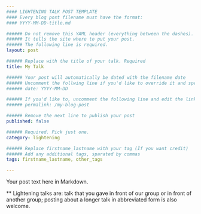 ```yaml
---
#### LIGHTENING TALK POST TEMPLATE
#### Every blog post filename must have the format: 
#### YYYY-MM-DD-title.md

###### Do not remove this YAML header (everything between the dashes). 
###### It tells the site where to put your post.
###### The following line is required. 
layout: post

###### Replace with the title of your talk. Required
title: My Talk

###### Your post will automatically be dated with the filename date
###### Uncomment the follwing line if you'd like to override it and specify a different date
###### date: YYYY-MM-DD

###### If you'd like to, uncomment the following line and edit the link to specify a custom permalink
###### permalink: /my-blog-post 

###### Remove the next line to publish your post
published: false

###### Required. Pick just one.
category: lightening

###### Replace firstname_lastname with your tag (If you want credit)
###### Add any additional tags, sparated by commas
tags: firstname_lastname, other_tags

---
```


Your post text here in Markdown.

** Lightening talks are: talk that you gave in front of our group or in front of another group; posting about a longer talk in abbreviated form is also welcome. 
